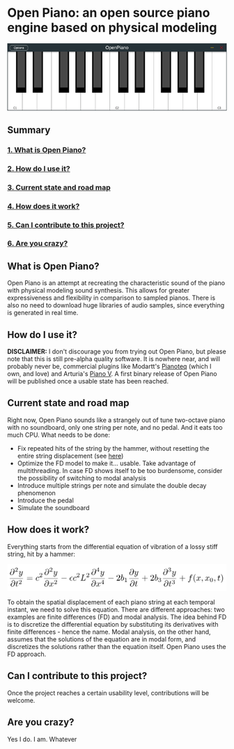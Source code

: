 # Open Piano: an open source piano engine based on physical modeling

![](Documentation/Images/openpiano_screenshot.png)

## Summary
### [1. What is Open Piano?](#what-is-open-piano)
### [2. How do I use it?](#how-do-i-use-it)
### [3. Current state and road map](#current-state-and-road-map)
### [4. How does it work?](#how-does-it-work)
### [5. Can I contribute to this project?](#can-i-contribute-to-this-project)
### [6. Are you crazy?](#are-you-crazy)


## What is Open Piano?
Open Piano is an attempt at recreating the characteristic sound of the piano with physical modeling sound synthesis. This allows for greater expressiveness and flexibility in comparison to sampled pianos. There is also no need to download huge libraries of audio samples, since everything is generated in real time.

## How do I use it?
**DISCLAIMER:** I don't discourage you from trying out Open Piano, but please note that this is still pre-alpha quality software. It is nowhere near, and will probably never be, commercial plugins like Modartt's [Pianoteq](https://www.modartt.com/pianoteq) (which I own, and love) and Arturia's [Piano V](https://www.arturia.com/products/analog-classics/piano-v/overview). A first binary release of Open Piano will be published once a usable state has been reached. 

## Current state and road map
Right now, Open Piano sounds like a strangely out of tune two-octave piano with no soundboard, only one string per note, and no pedal. And it eats too much CPU. What needs to be done:
- Fix repeated hits of the string by the hammer, without resetting the entire string displacement (see [here](https://github.com/michele-perrone/OpenPiano/blob/main/OpenPianoCore/string_hammer.h#L307))
- Optimize the FD model to make it... usable. Take advantage of multithreading. In case FD shows itself to be too burdensome, consider the possibility of switching to modal analysis
- Introduce multiple strings per note and simulate the double decay phenomenon
- Introduce the pedal
- Simulate the soundboard

## How does it work?
Everything starts from the differential equation of vibration of a lossy stiff string, hit by a hammer:

![](Documentation/Images/stiff_string_differential_equation.png)

To obtain the spatial displacement of each piano string at each temporal instant, we need to solve this equation. There are different approaches: two examples are finite differences (FD) and modal analysis. The idea behind FD is to discretize the differential equation by substituting its derivatives with finite differences - hence the name. Modal analysis, on the other hand, assumes that the solutions of the equation are in modal form, and discretizes the solutions rather than the equation itself. Open Piano uses the FD approach.

## Can I contribute to this project?
Once the project reaches a certain usability level, contributions will be welcome.

## Are you crazy?
Yes I do. I am. Whatever